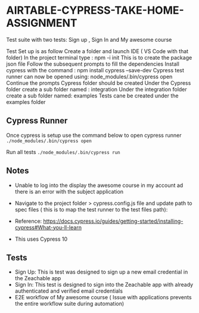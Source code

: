 # AIRTABLE-CYPRESS-TAKE-HOME-ASSIGNMENT

Test suite with two tests: Sign up , Sign In and My awesome course

Test Set up is as follow
Create a folder and launch IDE ( VS Code with that folder)
In the project terminal type : npm -i init
This is to create the package json file
Follow the subsequent prompts to fill the dependencies
Install cypress with the command : npm install cypress –save-dev
Cypress test runner can now be opened using: node_modules/.bin/cypress open
Continue the prompts
Cypress folder should be created
Under the Cypress folder create a sub folder named : integration
Under the integration folder create a sub folder named: examples
Tests cane be created under the examples folder

## Cypress Runner

Once cypress is setup use the command below to open cypress runner
`./node_modules/.bin/cypress open`

Run all tests
`./node_modules/.bin/cypress run`

## Notes

- Unable to log into the display the awesome course in my account ad there is an error with the subject application
- Navigate to the project folder > cypress.config.js file and update path to spec files ( this is to map the test runner to the test files path):

- Reference: https://docs.cypress.io/guides/getting-started/installing-cypress#What-you-ll-learn
- This uses Cypress 10

## Tests

- Sign Up: This is test was designed to sign up a new email credential in the Zeachable app
- Sign In: This test is designed to sign into the Zeachable app with already authenticated and verified email credentials
- E2E workflow of My awesome course ( Issue with applications prevents the entire workflow suite during automation)
